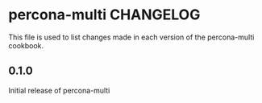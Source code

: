 percona-multi CHANGELOG
===========================

This file is used to list changes made in each version of the percona-multi cookbook.

0.1.0
------

Initial release of percona-multi
